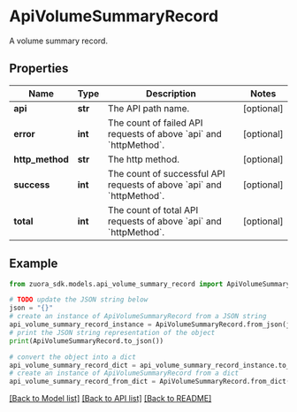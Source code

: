 # ApiVolumeSummaryRecord

A volume summary record. 

## Properties

Name | Type | Description | Notes
------------ | ------------- | ------------- | -------------
**api** | **str** | The API path name.  | [optional] 
**error** | **int** | The count of failed API requests of above &#x60;api&#x60; and &#x60;httpMethod&#x60;.  | [optional] 
**http_method** | **str** | The http method.  | [optional] 
**success** | **int** | The count of successful API requests of above &#x60;api&#x60; and &#x60;httpMethod&#x60;.  | [optional] 
**total** | **int** | The count of total API requests of above &#x60;api&#x60; and &#x60;httpMethod&#x60;. | [optional] 

## Example

```python
from zuora_sdk.models.api_volume_summary_record import ApiVolumeSummaryRecord

# TODO update the JSON string below
json = "{}"
# create an instance of ApiVolumeSummaryRecord from a JSON string
api_volume_summary_record_instance = ApiVolumeSummaryRecord.from_json(json)
# print the JSON string representation of the object
print(ApiVolumeSummaryRecord.to_json())

# convert the object into a dict
api_volume_summary_record_dict = api_volume_summary_record_instance.to_dict()
# create an instance of ApiVolumeSummaryRecord from a dict
api_volume_summary_record_from_dict = ApiVolumeSummaryRecord.from_dict(api_volume_summary_record_dict)
```
[[Back to Model list]](../README.md#documentation-for-models) [[Back to API list]](../README.md#documentation-for-api-endpoints) [[Back to README]](../README.md)


